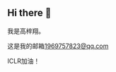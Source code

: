 ## Hi there 👋
<!--
**FaintNightmare/FaintNightmare** is a ✨ _special_ ✨ repository because its `README.md` (this file) appears on your GitHub profile.

Here are some ideas to get you started:

- 🔭 I’m currently working on ...
- 🌱 I’m currently learning ...
- 👯 I’m looking to collaborate on ...
- 🤔 I’m looking for help with ...
- 💬 Ask me about ...
- 📫 How to reach me: ...
- 😄 Pronouns: ...
- ⚡ Fun fact: ...
-->
我是高梓翔。

这是我的邮箱[1969757823@qq.com](mailto:1969757823@qq.com)

ICLR加油！

